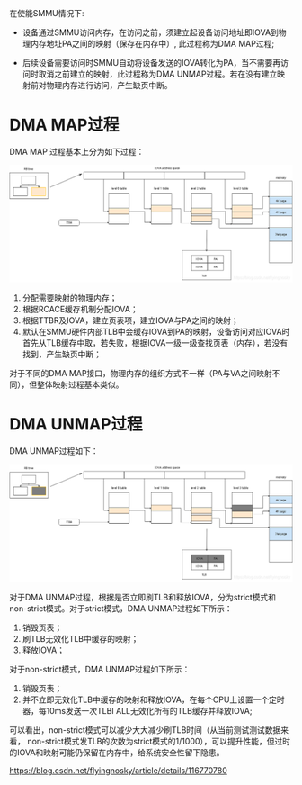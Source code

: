 
在使能SMMU情况下:

* 设备通过SMMU访问内存，在访问之前，须建立起设备访问地址即IOVA到物理内存地址PA之间的映射（保存在内存中）, 此过程称为DMA MAP过程;

* 后续设备需要访问时SMMU自动将设备发送的IOVA转化为PA，当不需要再访问时取消之前建立的映射，此过程称为DMA UNMAP过程。若在没有建立映射前对物理内存进行访问，产生缺页中断。

# DMA MAP过程

DMA MAP 过程基本上分为如下过程：

![2022-08-14-00-27-54.png](./images/2022-08-14-00-27-54.png)

1. 分配需要映射的物理内存；
2. 根据RCACE缓存机制分配IOVA；
3. 根据TTBR及IOVA，建立页表项，建立IOVA与PA之间的映射；
4. 默认在SMMU硬件内部TLB中会缓存IOVA到PA的映射，设备访问对应IOVA时首先从TLB缓存中取，若失败，根据IOVA一级一级查找页表（内存），若没有找到，产生缺页中断；

对于不同的DMA MAP接口，物理内存的组织方式不一样（PA与VA之间映射不同），但整体映射过程基本类似。

# DMA UNMAP过程

DMA UNMAP过程如下：

![2022-08-14-00-29-13.png](./images/2022-08-14-00-29-13.png)

对于DMA UNMAP过程，根据是否立即刷TLB和释放IOVA，分为strict模式和non-strict模式。对于strict模式，DMA UNMAP过程如下所示：

1. 销毁页表；
2. 刷TLB无效化TLB中缓存的映射；
3. 释放IOVA；

对于non-strict模式，DMA UNMAP过程如下所示：

1. 销毁页表；
2. 并不立即无效化TLB中缓存的映射和释放IOVA，在每个CPU上设置一个定时器，每10ms发送一次TLBI ALL无效化所有的TLB缓存并释放IOVA;

可以看出，non-strict模式可以减少大大减少刷TLB时间（从当前测试测试数据来看， non-strict模式发TLB的次数为strict模式的1/1000），可以提升性能，但过时的IOVA和映射可能仍保留在内存中，给系统安全性留下隐患。


https://blog.csdn.net/flyingnosky/article/details/116770780
